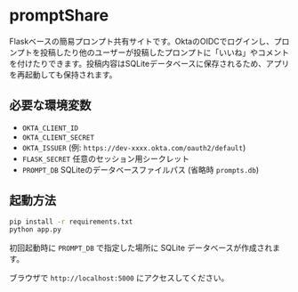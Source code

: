 # promptShare

Flaskベースの簡易プロンプト共有サイトです。OktaのOIDCでログインし、プロンプトを投稿したり他のユーザーが投稿したプロンプトに「いいね」やコメントを付けたりできます。投稿内容はSQLiteデータベースに保存されるため、アプリを再起動しても保持されます。

## 必要な環境変数
- `OKTA_CLIENT_ID`
- `OKTA_CLIENT_SECRET`
- `OKTA_ISSUER` (例: `https://dev-xxxx.okta.com/oauth2/default`)
- `FLASK_SECRET` 任意のセッション用シークレット
- `PROMPT_DB` SQLiteのデータベースファイルパス (省略時 `prompts.db`)

## 起動方法
```bash
pip install -r requirements.txt
python app.py
```

初回起動時に `PROMPT_DB` で指定した場所に SQLite データベースが作成されます。

ブラウザで `http://localhost:5000` にアクセスしてください。
